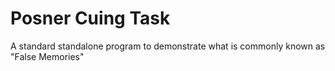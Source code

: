 # Posner Cuing Task
A standard standalone program to demonstrate what is commonly known as "False Memories"
